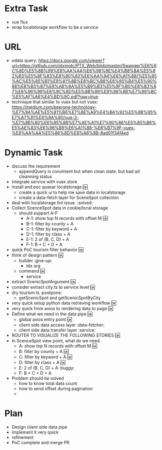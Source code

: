 # Extra Task
- vue flux
- wrap localstorage workflow to be a service
# URL
- odata query: https://docs.google.com/viewer?url=https://github.com/ptxmotc/PTX_Web/blob/master/Swagger%E6%9C%8D%E5%8B%99%E8%AA%AA%E6%98%8E%E4%B8%8A%E5%82%B3%E5%8F%83%E8%80%83%E6%AA%94%E6%A1%88/%E5%85%AC%E5%85%B1%E9%81%8B%E8%BC%B8%E6%95%B4%E5%90%88%E8%B3%87%E8%A8%8A%E5%B9%B3%E5%8F%B0%E8%B3%87%E6%96%99%E6%9C%8D%E5%8B%99%E9%96%8B%E7%99%BC%E5%AF%A6%E4%BD%9C.pdf?raw=true
- technique that similar to vuex but not vuex: https://medium.com/peerone-technology-%E7%9A%AE%E5%81%B6%E7%8E%A9%E4%BA%92%E5%8B%95%E7%A7%91%E6%8A%80/vue-3-%E7%8B%80%E6%85%8B%E7%AE%A1%E7%90%86%E5%85%B6%E5%AE%83%E6%96%B9%E6%A1%88-%E8%B7%9F-vuex-%E8%AA%AA%E5%86%8D%E8%A6%8B-8ad01f34f4ed
# Dynamic Task
- discuss the requirement
  - appendQuery is convinient but when clean state. but bad ad cleanning status
- integrate service with vuex store
- install and poc quasar localstorage :ok:
    - create a quick ui to help me save data in localstorage
    - create a data-fetch layer for SceneSpot collection
- deal with localstorage lint issue. :solved:
- Collect ScenceSpot data in cookie/local storage
    - should support A-F
      - A-1: show top N records with offset M  :ok:
      - B-1: filter by county + A 
      - C-1: filter by keyword + A 
      - D-1: filter by class + A 
      - E-1: 2 of (B, C, D) + A 
      - F-1: B + C + D + A 
- quick PoC tourism filter behavior :ok:
- think of design pattern :ok:
    - builder :give-up:
      - tdx arg
    - command :ok:
      - service
- extract ScenicSpotArgument :ok:
- consider extract city.ts to service level :ok:
- dry tourism.ts :postpone:
  - getScenicSpot and getScenicSpotByCity
- very quick setup python data retrieving workflow :ok:
- very quick from axios to rendering data to page :ok:
- Define what we need in the data pipe :ok:
    - global axios entry point :ok:
    - client side data access layer :data-fetcher:
    - client side data transfer layer :service:
- ROUTER TO VISUALIZE THE FOLLOWING STORIES :ok:
- In ScenceSpot view point, what do we need.
    - A: show top N records with offset M :ok:
    - B: filter by county + A :ok:
    - C: filter by keyword + A :ok:
    - D: filter by class + A :ok:
    - E: 2 of (B, C, D) + A :buggy:
    - F: B + C + D + A 
- Problem should be solved
    - how to know total data count
    - how to send offset during pagination
    -
# Plan
- Design client side data pipe
- Implement it very quick
- refinement
- PoC complete and merge PR
